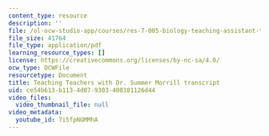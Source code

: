 ```yaml
---
content_type: resource
description: ''
file: /ol-ocw-studio-app/courses/res-7-005-biology-teaching-assistant-ta-training-fall-2021/7i5fpNGMMhA_transcript.pdf
file_size: 41764
file_type: application/pdf
learning_resource_types: []
license: https://creativecommons.org/licenses/by-nc-sa/4.0/
ocw_type: OCWFile
resourcetype: Document
title: Teaching Teachers with Dr. Summer Morrill transcript
uid: ce54b613-b113-4d07-9303-400381126d44
video_files:
  video_thumbnail_file: null
video_metadata:
  youtube_id: 7i5fpNGMMhA
---
```

